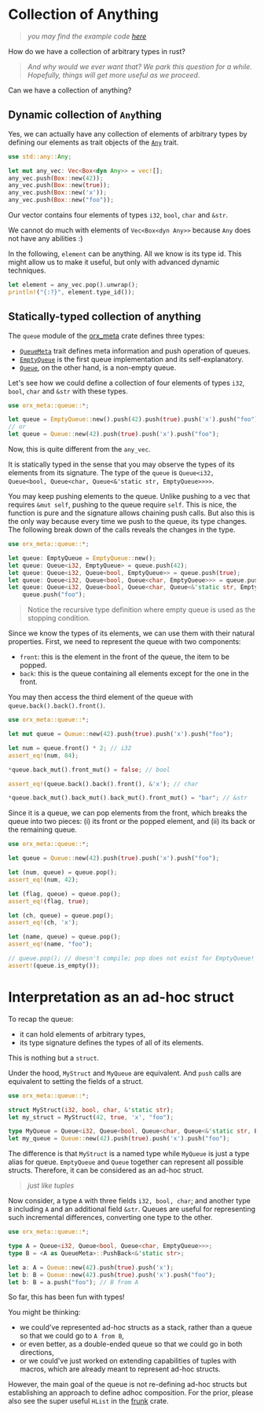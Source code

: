 # Collection of Anything

> *you may find the example code [here](https://github.com/orxfun/orx-meta/blob/main/examples/1_collection_of_anything.rs)*

How do we have a collection of arbitrary types in rust?

> *And why would we ever want that? We park this question for a while. Hopefully, things will get more useful as we proceed.*

Can we have a collection of anything?

## Dynamic collection of `Any`thing

Yes, we can actually have any collection of elements of arbitrary types by defining our elements as trait objects of the [`Any`](https://doc.rust-lang.org/std/any/trait.Any.html) trait.

```rust
use std::any::Any;

let mut any_vec: Vec<Box<dyn Any>> = vec![];
any_vec.push(Box::new(42));
any_vec.push(Box::new(true));
any_vec.push(Box::new('x'));
any_vec.push(Box::new("foo"));
```

Our vector contains four elements of types `i32`, `bool`, `char` and `&str`.

We cannot do much with elements of `Vec<Box<dyn Any>>` because `Any` does not have any abilities :)

In the following, `element` can be anything. All we know is its type id. This might allow us to make it useful, but only with advanced dynamic techniques.

```rust
let element = any_vec.pop().unwrap();
println!("{:?}", element.type_id());
```

## Statically-typed collection of anything

The `queue` module of the [orx_meta](https://github.com/orxfun/orx-meta/) crate defines three types:

* [`QueueMeta`](https://docs.rs/orx-meta/latest/orx_meta/queue/trait.QueueMeta.html) trait defines meta information and push operation of queues.
* [`EmptyQueue`](https://docs.rs/orx-meta/latest/orx_meta/queue/struct.EmptyQueue.html) is the first queue implementation and its self-explanatory.
* [`Queue`](https://docs.rs/orx-meta/latest/orx_meta/queue/struct.Queue.html), on the other hand, is a non-empty queue.

Let's see how we could define a collection of four elements of types `i32`, `bool`, `char` and `&str` with these types.

```rust
use orx_meta::queue::*;

let queue = EmptyQueue::new().push(42).push(true).push('x').push("foo");
// or
let queue = Queue::new(42).push(true).push('x').push("foo");
```

Now, this is quite different from the `any_vec`.

It is statically typed in the sense that you may observe the types of its elements from its signature. The type of the `queue` is `Queue<i32, Queue<bool, Queue<char, Queue<&'static str, EmptyQueue>>>>`.

You may keep pushing elements to the queue. Unlike pushing to a vec that requires `&mut self`, pushing to the queue require `self`. This is nice, the function is pure and the signature allows chaining push calls. But also this is the only way because every time we push to the queue, its type changes. The following break down of the calls reveals the changes in the type.

```rust
use orx_meta::queue::*;

let queue: EmptyQueue = EmptyQueue::new();
let queue: Queue<i32, EmptyQueue> = queue.push(42);
let queue: Queue<i32, Queue<bool, EmptyQueue>> = queue.push(true);
let queue: Queue<i32, Queue<bool, Queue<char, EmptyQueue>>> = queue.push('x');
let queue: Queue<i32, Queue<bool, Queue<char, Queue<&'static str, EmptyQueue>>>> =
    queue.push("foo");
```

> Notice the recursive type definition where empty queue is used as the stopping condition.

Since we know the types of its elements, we can use them with their natural properties. First, we need to represent the queue with two components:
* `front`: this is the element in the front of the queue, the item to be popped.
* `back`: this is the queue containing all elements except for the one in the front.

You may then access the third element of the queue with `queue.back().back().front()`.

```rust
use orx_meta::queue::*;

let mut queue = Queue::new(42).push(true).push('x').push("foo");

let num = queue.front() * 2; // i32
assert_eq!(num, 84);

*queue.back_mut().front_mut() = false; // bool

assert_eq!(queue.back().back().front(), &'x'); // char

*queue.back_mut().back_mut().back_mut().front_mut() = "bar"; // &str
```

Since it is a queue, we can pop elements from the front, which breaks the queue into two pieces: (i) its front or the popped element, and (ii) its back or the remaining queue.

```rust
use orx_meta::queue::*;

let queue = Queue::new(42).push(true).push('x').push("foo");

let (num, queue) = queue.pop();
assert_eq!(num, 42);

let (flag, queue) = queue.pop();
assert_eq!(flag, true);

let (ch, queue) = queue.pop();
assert_eq!(ch, 'x');

let (name, queue) = queue.pop();
assert_eq!(name, "foo");

// queue.pop(); // doesn't compile; pop does not exist for EmptyQueue!
assert!(queue.is_empty());
```

# Interpretation as an ad-hoc struct

To recap the queue:
* it can hold elements of arbitrary types,
* its type signature defines the types of all of its elements.

This is nothing but a `struct`.

Under the hood, `MyStruct` and `MyQueue` are equivalent. And `push` calls are equivalent to setting the fields of a struct.

```rust
use orx_meta::queue::*;

struct MyStruct(i32, bool, char, &'static str);
let my_struct = MyStruct(42, true, 'x', "foo");

type MyQueue = Queue<i32, Queue<bool, Queue<char, Queue<&'static str, EmptyQueue>>>>;
let my_queue = Queue::new(42).push(true).push('x').push("foo");
```

The difference is that `MyStruct` is a named type while `MyQueue` is just a type alias for queue. `EmptyQueue` and `Queue` together can represent all possible structs. Therefore, it can be considered as an ad-hoc struct.

> *just like tuples*

Now consider, a type `A` with three fields `i32, bool, char`; and another type `B` including `A` and an additional field `&str`. Queues are useful for representing such incremental differences, converting one type to the other.

```rust
use orx_meta::queue::*;

type A = Queue<i32, Queue<bool, Queue<char, EmptyQueue>>>;
type B = <A as QueueMeta>::PushBack<&'static str>;

let a: A = Queue::new(42).push(true).push('x');
let b: B = Queue::new(42).push(true).push('x').push("foo");
let b: B = a.push("foo"); // B from A
```

So far, this has been fun with types!

You might be thinking:

* we could've represented ad-hoc structs as a stack, rather than a queue so that we could go to `A from B`,
* or even better, as a double-ended queue so that we could go in both directions,
* or we could've just worked on extending capabilities of tuples with macros, which are already meant to represent ad-hoc structs.

However, the main goal of the queue is not re-defining ad-hoc structs but establishing an approach to define adhoc composition. For the prior, please also see the super useful `HList` in the [frunk](https://crates.io/crates/frunk) crate.
